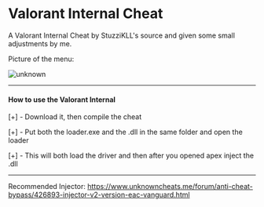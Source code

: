# Valorant Internal Cheat

A Valorant Internal Cheat by StuzziKLL's source and given some small adjustments by me.

Picture of the menu:

![unknown](https://user-images.githubusercontent.com/66092976/133507898-5ee16496-998c-47e3-8caf-e724bdbc8b96.png)


***

#### How to use the Valorant Internal

[+] - Download it, then compile the cheat

[+] - Put both the loader.exe and the .dll in the same folder and open the loader

[+] - This will both load the driver and then after you opened apex inject the .dll

***

Recommended Injector: https://www.unknowncheats.me/forum/anti-cheat-bypass/426893-injector-v2-version-eac-vanguard.html



